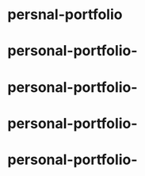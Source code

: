 # persnal-portfolio
# personal-portfolio-
# personal-portfolio-
# personal-portfolio-
# personal-portfolio-
